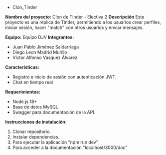 * Clon_Tinder
  
**Nombre del proyecto:** Clon de Tinder - Electiva 2
**Descripción**
Este proyecto es una réplica de Tinder, permitiendo a los usuarios crear perfiles, iniciar sesión, hacer "match" con otros usuarios y enviar mensajes.

  **Equipo:** Equipo DJV
  **Integrantes:**
  * Juan Pablo Jiménez Saldarriaga
  * Diego Leon Madrid Murillo
  * Víctor Alfonso Vasquez Álvarez
  
  **Características:**
  - Registro e inicio de sesión con autenticación JWT.
  - Chat en tiempo real

  **Requerimientos:**
  - Node.js 18+
  - Base de datos MySQL
  - Swagger para documentación de la API.
 
**Instrucciones de instalación:**
1. Clonar repositorio.
2. Instalar dependencias.
3. Para ejecutar la aplicación "npm run dev"
4. Para acceder a la documentación "localhost/3000/doc"

